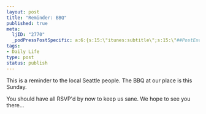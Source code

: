 ```yaml
--- 
layout: post
title: "Reminder: BBQ"
published: true
meta: 
  ljID: "2770"
  _podPressPostSpecific: a:6:{s:15:\"itunes:subtitle\";s:15:\"##PostExcerpt##\";s:14:\"itunes:summary\";s:15:\"##PostExcerpt##\";s:15:\"itunes:keywords\";s:17:\"##WordPressCats##\";s:13:\"itunes:author\";s:10:\"##Global##\";s:15:\"itunes:explicit\";s:2:\"No\";s:12:\"itunes:block\";s:2:\"No\";}
tags: 
- Daily Life
type: post
status: publish
---
```

This is a reminder to the local Seattle people. The BBQ at our place is this Sunday.

You should have all RSVP&apos;d by now to keep us sane. We hope to see you there...
